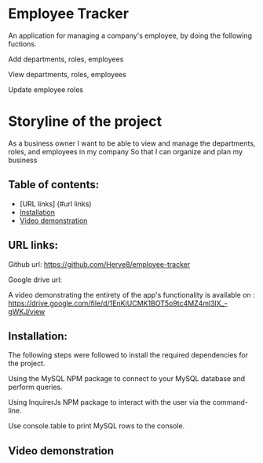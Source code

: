# Employee Tracker
An application for managing a company's employee, by doing the following fuctions.

Add departments, roles, employees

View departments, roles, employees

Update employee roles

# Storyline of the project

As a business owner
I want to be able to view and manage the departments, roles, and employees in my company
So that I can organize and plan my business

  ## Table of contents:
  * [URL links] (#url links)
  * [Installation](#installation)
  * [Video demonstration](#video)
 
  ## URL links:

  Github url: https://github.com/Herve8/employee-tracker

  Google drive url:

  A video demonstrating the entirety of the app's functionality is available on : https://drive.google.com/file/d/1EnKiUCMK1BOT5o9tc4MZ4ml3lX_-gWKJ/view
  ## Installation:
  The following steps were followed to install the required dependencies for the project.

 Using the MySQL NPM package to connect to your MySQL database and perform queries.

  Using InquirerJs NPM package to interact with the user via the command-line.

  Use console.table to print MySQL rows to the console. 
  
  ## Video demonstration
  
   

